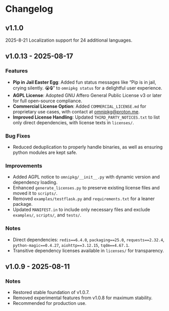 # Changelog

## v1.1.0
2025-8-21
Localization support for 24 additional languages.

## v1.0.13 - 2025-08-17
### Features
- **Pip in Jail Easter Egg**: Added fun status messages like “Pip is in jail, crying silently. 😭🔒” to `omnipkg status` for a delightful user experience.
- **AGPL License**: Adopted GNU Affero General Public License v3 or later for full open-source compliance.
- **Commercial License Option**: Added `COMMERCIAL_LICENSE.md` for proprietary use cases, with contact at omnipkg@proton.me.
- **Improved License Handling**: Updated `THIRD_PARTY_NOTICES.txt` to list only direct dependencies, with license texts in `licenses/`.

### Bug Fixes
- Reduced deduplication to properly handle binaries, as well as ensuring python modules are kept safe. 

### Improvements
- Added AGPL notice to `omnipkg/__init__.py` with dynamic version and dependency loading.
- Enhanced `generate_licenses.py` to preserve existing license files and moved it to `scripts/`.
- Removed `examples/testflask.py` and `requirements.txt` for a leaner package.
- Updated `MANIFEST.in` to include only necessary files and exclude `examples/`, `scripts/`, and `tests/`.

### Notes
- Direct dependencies: `redis==6.4.0`, `packaging==25.0`, `requests==2.32.4`, `python-magic==0.4.27`, `aiohttp==3.12.15`, `tqdm==4.67.1`.
- Transitive dependency licenses available in `licenses/` for transparency.

## v1.0.9 - 2025-08-11
### Notes
- Restored stable foundation of v1.0.7.
- Removed experimental features from v1.0.8 for maximum stability.
- Recommended for production use.